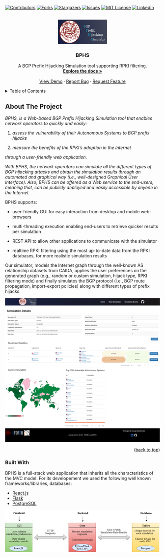 <div id="top"></div>

<!-- PROJECT SHIELDS -->
<!--
*** I'm using markdown "reference style" links for readability.
*** Reference links are enclosed in brackets [ ] instead of parentheses ( ).
*** See the bottom of this document for the declaration of the reference variables
*** for contributors-url, forks-url, etc. This is an optional, concise syntax you may use.
*** https://www.markdownguide.org/basic-syntax/#reference-style-links
-->
[![Contributors][contributors-shield]][contributors-url]
[![Forks][forks-shield]][forks-url]
[![Stargazers][stars-shield]][stars-url]
[![Issues][issues-shield]][issues-url]
[![MIT License][license-shield]][license-url]
[![LinkedIn][linkedin-shield]][linkedin-url]



<!-- PROJECT LOGO -->
<br />
<div align="center">

  <a href="https://github.com/othneildrew/Best-README-Template">
    <img src="frontend/src/images/BPHS_logo.png" alt="Logo" width="160" height="80">
  </a>

  <h3 align="center">BPHS</h3>

  <p align="center">
    A BGP Prefix Hijacking Simulation tool supporting RPKI filtering.
    <br />
    <a href="https://github.com/georgeepta/BGP-Simulator"><strong>Explore the docs »</strong></a>
    <br />
    <br />
    <a href="https://github.com/georgeepta/BGP-Simulator">View Demo</a>
    ·
    <a href="https://github.com/georgeepta/BGP-Simulator/issues">Report Bug</a>
    ·
    <a href="https://github.com/georgeepta/BGP-Simulator/issues">Request Feature</a>
  </p>
</div>

<!-- TABLE OF CONTENTS -->
<details>
  <summary>Table of Contents</summary>
  <ol>
    <li>
      <a href="#about-the-project">About The Project</a>
      <ul>
        <li><a href="#built-with">Built With</a></li>
      </ul>
    </li>
    <li>
      <a href="#getting-started">Getting Started</a>
      <ul>
        <li><a href="#prerequisites">Prerequisites</a></li>
        <li><a href="#installation">Installation</a></li>
      </ul>
    </li>
    <li><a href="#usage">Usage</a></li>
    <li><a href="#roadmap">Roadmap</a></li>
    <li><a href="#contributing">Contributing</a></li>
    <li><a href="#license">License</a></li>
    <li><a href="#contact">Contact</a></li>
    <li><a href="#acknowledgments">Acknowledgments</a></li>
  </ol>
</details>


<!-- ABOUT THE PROJECT -->
## About The Project

_BPHS, is a Web-based BGP Prefix Hijacking Simulation tool that enables network operators to quickly and easily:_ 

1. _assess the vulnerability of their Autonomous Systems to BGP prefix hijacks_

2. _measure the benefits of the RPKI’s adoption in the Internet_ 

_through a user-friendly web application._

_With BPHS, the network operators can simulate all the different types of BGP hijacking attacks and obtain the simulation results through an automated and graphical way (i.e., well-designed Graphical User Interface). Also, BPHS can be offered as a Web service to the end-users, meaning that, can be publicly deployed and easily accessible by anyone in the Internet._

BPHS supports:

* user-friendly GUI for easy interaction from desktop and mobile web-browsers 

* multi-threading execution enabling end-users to retrieve quicker results per simulation 

* REST API to allow other applications to communicate with the simulator 

* realtime RPKI filtering using the most up-to-date data from the RPKI databases, for more realistic simulation results

Our simulator, models the Internet graph through the well-known AS relationship datasets from CAIDA, applies the user preferences on the generated graph (e.g., random or custom simulation, hijack type, RPKI filtering mode) and finally simulates the BGP protocol (i.e., BGP route propagation, import-export policies) along with different types of prefix hijacks.


![BPHS Screen Shot][bphs-overview]

<p align="right">(<a href="#top">back to top</a>)</p>




### Built With

BPHS is a full-stack web application that inherits all the characteristics of the MVC model. For its developement we used the following well known frameworks/libraries, databases:

* [React.js](https://reactjs.org/)
* [Flask](https://flask.palletsprojects.com/en/2.1.x/)
* [PostgreSQL](https://www.postgresql.org/)

![BPHS Architecture][bphs-architecture]


<!-- MARKDOWN LINKS & IMAGES -->
<!-- https://www.markdownguide.org/basic-syntax/#reference-style-links -->
[contributors-shield]: https://img.shields.io/github/contributors/georgeepta/BGP-Simulator.svg?style=for-the-badge
[contributors-url]: https://github.com/georgeepta/BGP-Simulator/graphs/contributors
[forks-shield]: https://img.shields.io/github/forks/georgeepta/BGP-Simulator.svg?style=for-the-badge
[forks-url]: https://github.com/georgeepta/BGP-Simulator/network/members
[stars-shield]: https://img.shields.io/github/stars/georgeepta/BGP-Simulator.svg?style=for-the-badge
[stars-url]: https://github.com/georgeepta/BGP-Simulator/stargazers
[issues-shield]: https://img.shields.io/github/issues/georgeepta/BGP-Simulator.svg?style=for-the-badge
[issues-url]: https://github.com/georgeepta/BGP-Simulator/issues
[license-shield]: https://img.shields.io/github/license/georgeepta/BGP-Simulator.svg?style=for-the-badge
[license-url]: https://github.com/georgeepta/BGP-Simulator/blob/master/LICENSE
[linkedin-shield]: https://img.shields.io/badge/-LinkedIn-black.svg?style=for-the-badge&logo=linkedin&colorB=555
[linkedin-url]: https://www.linkedin.com/in/george-eptaminitakis-5702ab1ba
[bphs-overview]: images/BPHS_overview.png
[bphs-architecture]: images/BPHS_Architecture.png
